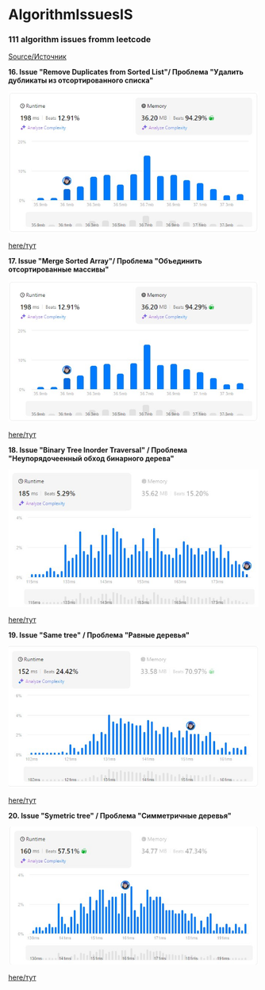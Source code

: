 # AlgorithmIssuesIS
### 111 algorithm issues fromm leetcode
[Source/Источник](https://leetcode.com/)

**16. Issue "Remove Duplicates from Sorted List"/ Проблема "Удалить дубликаты из отсортированного списка"**

![Result/Результат](https://github.com/IvanShalimov/AlgorithmIssuesIS/blob/main/solution16/solution16.jpg)

[here/тут](https://github.com/IvanShalimov/AlgorithmIssuesIS/blob/main/solution16/solution16.kt)

**17. Issue "Merge Sorted Array"/ Проблема "Объединить отсортированные массивы"**

[![Result/Результат](https://github.com/IvanShalimov/AlgorithmIssuesIS/blob/main/solution16/solution16.jpg)](https://github.com/IvanShalimov/AlgorithmIssuesIS/blob/main/solution%2017/solution17.jpg)

[here/тут](https://github.com/IvanShalimov/AlgorithmIssuesIS/blob/main/solution%2017/solution17.kt)

**18. Issue "Binary Tree Inorder Traversal" / Проблема "Неупорядочеенный обход бинарного дерева"**

![Result/Результат](https://github.com/IvanShalimov/AlgorithmIssuesIS/blob/main/solution18/solution18.jpg)

[here/тут](https://github.com/IvanShalimov/AlgorithmIssuesIS/blob/main/solution18/solution18.kt)

**19. Issue "Same tree" / Проблема "Равные деревья"**

![Result/Результат](https://github.com/IvanShalimov/AlgorithmIssuesIS/blob/main/solution19/solution19.jpg)

[here/тут](https://github.com/IvanShalimov/AlgorithmIssuesIS/blob/main/solution19/solution19.kt)

**20. Issue "Symetric tree" / Проблема "Симметричные деревья"**

![Result/Результат](https://github.com/IvanShalimov/AlgorithmIssuesIS/blob/main/solution20/solution20.jpg)

[here/тут](https://github.com/IvanShalimov/AlgorithmIssuesIS/blob/main/solution20/solution20.kt)
